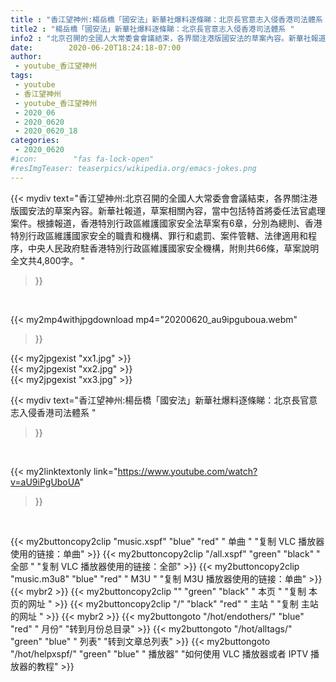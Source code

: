 ```yaml
---
title : "香江望神州:楊岳橋「國安法」新華社爆料逐條睇：北京長官意志入侵香港司法體系 "
title2 : "楊岳橋「國安法」新華社爆料逐條睇：北京長官意志入侵香港司法體系 "
info2 : "北京召開的全國人大常委會會議結束，各界關注港版國安法的草案內容。新華社報道，草案相關內容，當中包括特首將委任法官處理案件。根據報道，香港特別行政區維護國家安全法草案有6章，分別為總則、香港特別行政區維護國家安全的職責和機構、罪行和處罰、案件管轄、法律適用和程序，中央人民政府駐香港特別行政區維護國家安全機構，附則共66條，草案說明全文共4,800字。 "
date:        2020-06-20T18:24:18-07:00
author:
 - youtube_香江望神州
tags:
 - youtube
 - 香江望神州
 - youtube_香江望神州
 - 2020_06
 - 2020_0620
 - 2020_0620_18
categories:
 - 2020_0620
#icon:        "fas fa-lock-open"
#resImgTeaser: teaserpics/wikipedia.org/emacs-jokes.png
---
```


{{< mydiv text="香江望神州:北京召開的全國人大常委會會議結束，各界關注港版國安法的草案內容。新華社報道，草案相關內容，當中包括特首將委任法官處理案件。根據報道，香港特別行政區維護國家安全法草案有6章，分別為總則、香港特別行政區維護國家安全的職責和機構、罪行和處罰、案件管轄、法律適用和程序，中央人民政府駐香港特別行政區維護國家安全機構，附則共66條，草案說明全文共4,800字。 "
>}}
<br>


{{< my2mp4withjpgdownload mp4="20200620_au9ipguboua.webm"
>}}

{{< my2jpgexist "xx1.jpg" >}}<br>
{{< my2jpgexist "xx2.jpg" >}}<br>
{{< my2jpgexist "xx3.jpg" >}}<br>



{{< mydiv text="香江望神州:楊岳橋「國安法」新華社爆料逐條睇：北京長官意志入侵香港司法體系 "
>}}
<br>

{{< my2linktextonly link="https://www.youtube.com/watch?v=aU9iPgUboUA"
>}}


<br>

{{< my2buttoncopy2clip "music.xspf"        "blue"   "red"    " 单曲 "  "复制 VLC 播放器使用的链接：单曲" >}} {{< my2buttoncopy2clip "/all.xspf"         "green"  "black"  " 全部 "  "复制 VLC 播放器使用的链接：全部" >}} {{< my2buttoncopy2clip "music.m3u8"        "blue"   "red"    " M3U  "    "复制 M3U 播放器使用的链接：单曲" >}} {{< mybr2 >}} {{< my2buttoncopy2clip ""                  "green"  "black"  " 本页 "    "复制 本页的网址 " >}} {{< my2buttoncopy2clip "/"                 "black"  "red"    " 主站 "    "复制 主站的网址 " >}} {{< mybr2 >}} {{< my2buttongoto      "/hot/endothers/"   "blue"   "red"    " 月份"   "转到月份总目录" >}} {{< my2buttongoto      "/hot/alltags/"     "green"  "blue"   " 列表"   "转到文章总列表" >}} {{< my2buttongoto      "/hot/helpxspf/"    "green"  "blue"   " 播放器" "如何使用 VLC 播放器或者 IPTV 播放器的教程" >}} 
